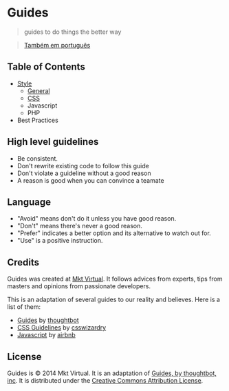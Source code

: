# Guides
> guides to do things the better way

> [Também em português](#)

## Table of Contents
- [Style](https://github.com/hugobessaa/guides/tree/master/style)
    - [General](https://github.com/hugobessaa/guides/tree/master/style/general)
    - [CSS](https://github.com/hugobessaa/guides/tree/master/style/CSS)
    - Javascript
    - PHP
- Best Practices

## High level guidelines

- Be consistent.
- Don't rewrite existing code to follow this guide
- Don't violate a guideline without a good reason
- A reason is good when you can convince a teamate

## Language

- "Avoid" means don't do it unless you have good reason.
- "Don't" means there's never a good reason.
- "Prefer" indicates a better option and its alternative to watch out for.
- "Use" is a positive instruction.

## Credits

Guides was created at [Mkt Virtual](http://mktvirtual.com.br/). It follows advices from experts, tips from masters and opinions from passionate developers.

This is an adaptation of several guides to our reality and believes. Here is a list of them:

- [Guides](https://github.com/thoughtbot/guides) by [thoughtbot](https://github.com/thoughtbot)
- [CSS Guidelines](https://github.com/csswizardry/CSS-Guidelines) by [csswizardry](https://github.com/csswizardry)
- [Javascript](https://github.com/airbnb/javascript) by [airbnb](https://github.com/airbnb)

## License

Guides is © 2014 Mkt Virtual. It is an adaptation of [Guides, by thoughtbot, inc](https://github.com/thoughtbot/guides). It is distributed under the [Creative Commons Attribution License](http://creativecommons.org/licenses/by/3.0/).
